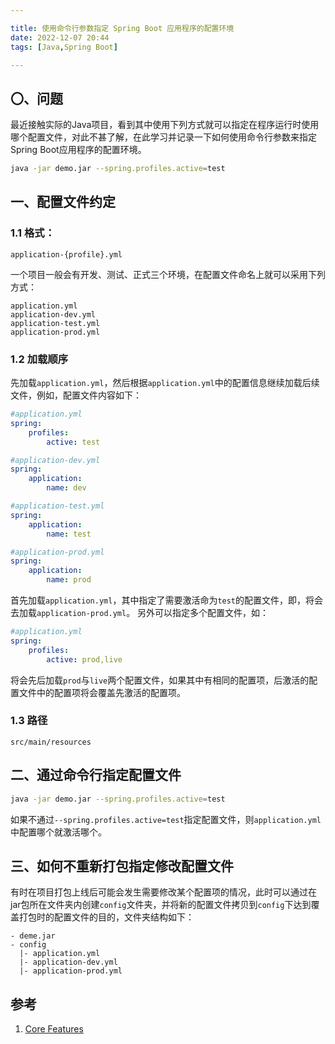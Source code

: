 ```yaml
---

title: 使用命令行参数指定 Spring Boot 应用程序的配置环境
date: 2022-12-07 20:44
tags: [Java,Spring Boot]

---
```


## 〇、问题
最近接触实际的Java项目，看到其中使用下列方式就可以指定在程序运行时使用哪个配置文件，对此不甚了解，在此学习并记录一下如何使用命令行参数来指定Spring Boot应用程序的配置环境。
```bash
java -jar demo.jar --spring.profiles.active=test
```
<!-- more -->
## 一、配置文件约定
### 1.1 格式：
```
application-{profile}.yml
```
一个项目一般会有开发、测试、正式三个环境，在配置文件命名上就可以采用下列方式：
```
application.yml      
application-dev.yml
application-test.yml
application-prod.yml
```

### 1.2 加载顺序
先加载`application.yml`，然后根据`application.yml`中的配置信息继续加载后续文件，例如，配置文件内容如下：

```yml 
#application.yml
spring:
	profiles:
		active: test
```

```yml 
#application-dev.yml
spring: 
	application: 
		name: dev
```

```yml 
#application-test.yml
spring: 
	application: 
		name: test
```

```yml 
#application-prod.yml
spring: 
	application: 
		name: prod
```
首先加载`application.yml`，其中指定了需要激活命为`test`的配置文件，即，将会去加载`application-prod.yml`。
另外可以指定多个配置文件，如：
```yml 
#application.yml
spring:
	profiles:
		active: prod,live
```
将会先后加载`prod`与`live`两个配置文件，如果其中有相同的配置项，后激活的配置文件中的配置项将会覆盖先激活的配置项。

### 1.3 路径
`src/main/resources`

## 二、通过命令行指定配置文件
```bash
java -jar demo.jar --spring.profiles.active=test
```
如果不通过`--spring.profiles.active=test`指定配置文件，则`application.yml`中配置哪个就激活哪个。

## 三、如何不重新打包指定修改配置文件
有时在项目打包上线后可能会发生需要修改某个配置项的情况，此时可以通过在jar包所在文件夹内创建`config`文件夹，并将新的配置文件拷贝到`config`下达到覆盖打包时的配置文件的目的，文件夹结构如下：
```
- deme.jar
- config
  |- application.yml
  |- application-dev.yml
  |- application-prod.yml

```

## 参考
1. [Core Features](https://docs.spring.io/spring-boot/docs/current/reference/html/features.html#features.external-config.files.profile-specific)